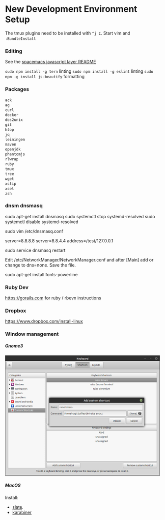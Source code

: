 # New Development Environment Setup

The tmux plugins need to be installed with `^j I`.
Start vim and `:BundleInstall`

### Editing

See the [spacemacs javascript layer README](https://github.com/syl20bnr/spacemacs/tree/master/layers/%2Blang/javascript)

`sudo npm install -g tern` linting
`sudo npm install -g eslint` linting
`sudo npm -g install js-beautify` formatting


### Packages

```
ack
ag
curl
docker
dos2unix
git
htop
jq
leiningen
maven
openjdk
phantomjs
rlwrap
ruby
tmux
tree
wget
xclip
xsel
zsh
```

### dnsm dnsmasq

sudo apt-get install dnsmasq
sudo systemctl stop systemd-resolved
sudo systemctl disable systemd-resolved

sudo vim /etc/dnsmasq.conf

server=8.8.8.8
server=8.8.4.4
address=/test/127.0.0.1

sudo service dnsmasq restart

Edit /etc/NetworkManager/NetworkManager.conf and after [Main] add or change to dns=none. Save the file.

sudo apt-get install fonts-powerline

### Ruby Dev

https://gorails.com for ruby / rbevn instructions

### Dropbox

https://www.dropbox.com/install-linux

### Window management

##### Gnome3

![Gnome 3 settings](./gnome3.png)

##### MacOS

Install:

* [slate](https://github.com/jigish/slate#direct-download).
* [karabiner](https://pqrs.org/osx/karabiner/)
